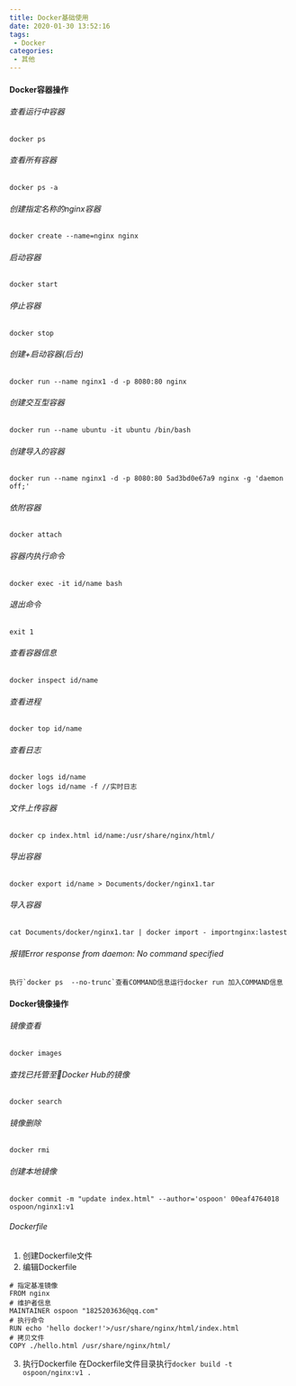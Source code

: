 ```yaml
---
title: Docker基础使用
date: 2020-01-30 13:52:16
tags:
 - Docker
categories:
 - 其他
---
```


#### Docker容器操作
###### 查看运行中容器
```
docker ps
```
###### 查看所有容器
```
docker ps -a
```
###### 创建指定名称的nginx容器
```
docker create --name=nginx nginx
```
###### 启动容器
```
docker start
```
###### 停止容器
```
docker stop
```
###### 创建+启动容器(后台)
```
docker run --name nginx1 -d -p 8080:80 nginx
```
###### 创建交互型容器
```
docker run --name ubuntu -it ubuntu /bin/bash
```
###### 创建导入的容器
```
docker run --name nginx1 -d -p 8080:80 5ad3bd0e67a9 nginx -g 'daemon off;'
```
###### 依附容器
```
docker attach
```
###### 容器内执行命令
```
docker exec -it id/name bash
```
###### 退出命令
```
exit 1
```
###### 查看容器信息
```
docker inspect id/name
```
###### 查看进程
```
docker top id/name
```
###### 查看日志
```
docker logs id/name
docker logs id/name -f //实时日志
```
###### 文件上传容器
```
docker cp index.html id/name:/usr/share/nginx/html/
```
###### 导出容器
```
docker export id/name > Documents/docker/nginx1.tar
```
###### 导入容器
```
cat Documents/docker/nginx1.tar | docker import - importnginx:lastest
```
###### 报错Error response from daemon: No command specified
```
执行`docker ps  --no-trunc`查看COMMAND信息运行docker run 加入COMMAND信息
```

#### Docker镜像操作
###### 镜像查看
```
docker images
```
###### 查找已托管至Docker Hub的镜像
```
docker search
```
###### 镜像删除
```
docker rmi
```
###### 创建本地镜像
```
docker commit -m "update index.html" --author='ospoon' 00eaf4764018 ospoon/nginx1:v1
```
###### Dockerfile
1. 创建Dockerfile文件
2. 编辑Dockerfile
```
# 指定基准镜像
FROM nginx
# 维护者信息
MAINTAINER ospoon "1825203636@qq.com"
# 执行命令
RUN echo 'hello docker!'>/usr/share/nginx/html/index.html
# 拷贝文件
COPY ./hello.html /usr/share/nginx/html/
```
3. 执行Dockerfile
在Dockerfile文件目录执行`docker build -t ospoon/nginx:v1 .`

